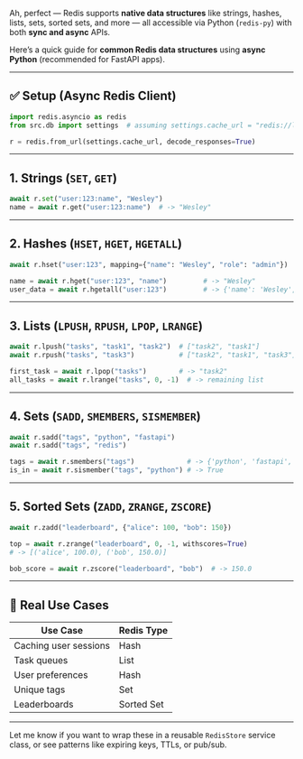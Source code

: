 Ah, perfect — Redis supports **native data structures** like strings, hashes, lists, sets, sorted sets, and more — all accessible via Python (`redis-py`) with both **sync and async** APIs.

Here’s a quick guide for **common Redis data structures** using **async Python** (recommended for FastAPI apps).

---

## ✅ Setup (Async Redis Client)

```python
import redis.asyncio as redis
from src.db import settings  # assuming settings.cache_url = "redis://localhost:6379"

r = redis.from_url(settings.cache_url, decode_responses=True)
```

---

## 1. **Strings** (`SET`, `GET`)

```python
await r.set("user:123:name", "Wesley")
name = await r.get("user:123:name")  # -> "Wesley"
```

---

## 2. **Hashes** (`HSET`, `HGET`, `HGETALL`)

```python
await r.hset("user:123", mapping={"name": "Wesley", "role": "admin"})

name = await r.hget("user:123", "name")         # -> "Wesley"
user_data = await r.hgetall("user:123")         # -> {'name': 'Wesley', 'role': 'admin'}
```

---

## 3. **Lists** (`LPUSH`, `RPUSH`, `LPOP`, `LRANGE`)

```python
await r.lpush("tasks", "task1", "task2")  # ["task2", "task1"]
await r.rpush("tasks", "task3")           # ["task2", "task1", "task3"]

first_task = await r.lpop("tasks")        # -> "task2"
all_tasks = await r.lrange("tasks", 0, -1)  # -> remaining list
```

---

## 4. **Sets** (`SADD`, `SMEMBERS`, `SISMEMBER`)

```python
await r.sadd("tags", "python", "fastapi")
await r.sadd("tags", "redis")

tags = await r.smembers("tags")             # -> {'python', 'fastapi', 'redis'}
is_in = await r.sismember("tags", "python") # -> True
```

---

## 5. **Sorted Sets** (`ZADD`, `ZRANGE`, `ZSCORE`)

```python
await r.zadd("leaderboard", {"alice": 100, "bob": 150})

top = await r.zrange("leaderboard", 0, -1, withscores=True)
# -> [('alice', 100.0), ('bob', 150.0)]

bob_score = await r.zscore("leaderboard", "bob")  # -> 150.0
```

---

## 🧠 Real Use Cases

| Use Case              | Redis Type |
| --------------------- | ---------- |
| Caching user sessions | Hash       |
| Task queues           | List       |
| User preferences      | Hash       |
| Unique tags           | Set        |
| Leaderboards          | Sorted Set |

---

Let me know if you want to wrap these in a reusable `RedisStore` service class, or see patterns like expiring keys, TTLs, or pub/sub.

